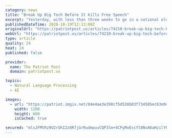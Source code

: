```yaml
---
category: news
title: "Break Up Big Tech Before It Kills Free Speech"
excerpt: "Yesterday, with less than three weeks to go in a national election in a settled democratic society with an ostensibly free press, the woke billionaires of the social media cartel decided to freeze and/or cancel the Twitter/Facebook accounts of the President’s press secretary,"
publishedDateTime: 2020-10-19T12:13:00Z
originalUrl: "https://patriotpost.us/articles/74210-break-up-big-tech-before-it-kills-free-speech-2020-10-19"
webUrl: "https://patriotpost.us/articles/74210-break-up-big-tech-before-it-kills-free-speech-2020-10-19"
type: article
quality: 24
heat: 24
published: false

provider:
  name: The Patriot Post
  domain: patriotpost.us

topics:
  - Natural Language Processing
  - AI

images:
  - url: "https://patriot.imgix.net/04e4ae3e390cf5d538b83f734505ec63e0459a48a8e1674763a4429f926d1966.jpg?w=1200&h=600"
    width: 1200
    height: 600
    isCached: true

secured: "mlsJFMtRz9U2rUhI2z8R7jGrRudmpuvCQP3lm+4CPyMxEscYl8NsA6aHzilY6vF2PT3yJVRxPLW6IPgr1BNGI2FymadfHPhzfu1xtVCOjMECd0T/M0UGE8aFKtgGXELSb2cpKM/BqdnktKRV83OmQmhFRYhFVAbTrrg6In/+0ahE+5ACvU5qi2ATTc6kcGkGR4cywm6dbFPbh+Peqz6J4zHw2N5VdjmPvPCiQ7ozafEB6mMwRj304G/RTRRhErPtHvx5nNX9LIBUyhsQSbg4GvvGLtdI6AQpoV4PXnyg5FRpQvIQ42X047n6JFbG8vrkHdb9DHYmzzbwtDwb6j8/XGo8cDWR9mb7ZeKSBjqHVgo=;WRQEHvf1Qcy9YxLFO0cbLQ=="
---
```


